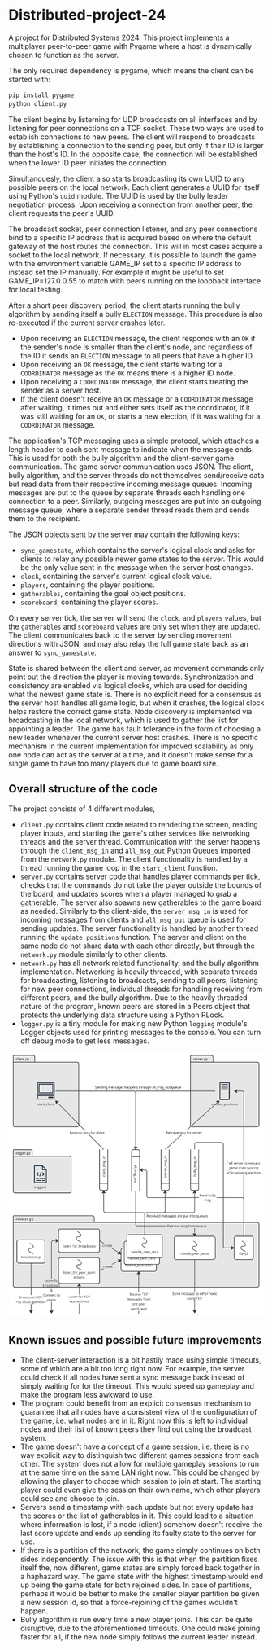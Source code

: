 # Distributed-project-24

A project for Distributed Systems 2024. This project implements a multiplayer peer-to-peer game with Pygame where a host is dynamically chosen to function as the server.

The only required dependency is pygame, which means the client can be started with:

```bash
pip install pygame
python client.py
```

The client begins by listerning for UDP broadcasts on all interfaces and by listening for peer connections on a TCP socket. These two ways are used to establish connections to new peers. The client will respond to broadcasts by establishing a connection to the sending peer, but only if their ID is larger than the host's ID. In the opposite case, the connection will be established when the lower ID peer initiates the connection.

Simultanouesly, the client also starts broadcasting its own UUID to any possible peers on the local network. Each client generates a UUID for itself using Python's `uuid` module. The UUID is used by the bully leader negotiation process. Upon receiving a connection from another peer, the client requests the peer's UUID.

The broadcast socket, peer connection listener, and any peer connections bind to a specific IP address that is acquired based on where the default gateway of the host routes the connection. This will in most cases acquire a socket to the local network. If necessary, it is possible to launch the game with the environment variable GAME_IP set to a specific IP address to instead set the IP manually. For example it might be useful to set GAME_IP=127.0.0.55 to match with peers running on the loopback interface for local testing.

After a short peer discovery period, the client starts running the bully algorithm by sending itself a bully `ELECTION` message. This procedure is also re-executed if the current server crashes later.

- Upon receiving an `ELECTION` message, the client responds with an `OK` if the sender's node is smaller than the client's node, and regardless of the ID it sends an `ELECTION` message to all peers that have a higher ID.
- Upon receiving an `OK` message, the client starts waiting for a `COORDINATOR` message as the `OK` means there is a higher ID node.
- Upon receiving a `COORDINATOR` message, the client starts treating the sender as a server host.
- If the client doesn't receive an `OK` message or a `COORDINATOR` message after waiting, it times out and either sets itself as the coordinator, if it was still waiting for an `OK`, or starts a new election, if it was waiting for a `COORDINATOR` message.

The application's TCP messaging uses a simple protocol, which attaches a length header to each sent message to indicate when the message ends. This is used for both the bully algorithm and the client-server game communication. The game server communication uses JSON. The client, bully algorithm, and the server threads do not themselves send/receive data but read data from their respective incoming message queues. Incoming messages are put to the queue by separate threads each handling one connection to a peer. Similarly, outgoing messages are put into an outgoing message queue, where a separate sender thread reads them and sends them to the recipient.

The JSON objects sent by the server may contain the following keys:

- `sync_gamestate`, which contains the server's logical clock and asks for clients to relay any possible newer game states to the server. This would be the only value sent in the message when the server host changes.
- `clock`, containing the server's current logical clock value.
- `players`, containing the player positions.
- `gatherables`, containing the goal object positions.
- `scoreboard`, containing the player scores.

On every server tick, the server will send the `clock`, and `players` values, but the `gatherables` and `scoreboard` values are only set when they are updated. The client communicates back to the server by sending movement directions with JSON, and may also relay the full game state back as an answer to `sync_gamestate`.

State is shared between the client and server, as movement commands only point out the direction the player is moving towards. Synchronization and consistency are enabled via logical clocks, which are used for deciding what the newest game state is. There is no explicit need for a consensus as the server host handles all game logic, but when it crashes, the logical clock helps restore the correct game state. Node discovery is implemented via broadcasting in the local network, which is used to gather the list for appointing a leader. The game has fault tolerance in the form of choosing a new leader whenever the current server host crashes. There is no specific mechanism in the current implementation for improved scalability as only one node can act as the server at a time, and it doesn't make sense for a single game to have too many players due to game board size.

## Overall structure of the code

The project consists of 4 different modules, 

- `client.py` contains client code related to rendering the screen, reading player inputs, and starting the game's other services like networking threads and the server thread. Communication with the server happens through the `client_msg_in` and `all_msg_out` Python Queues imported from the `network.py` module. The client functionality is handled by a thread running the game loop in the `start_client` function.
- `server.py` contains server code that handles player commands per tick, checks that the commands do not take the player outside the bounds of the board, and updates scores when a player managed to grab a gatherable. The server also spawns new gatherables to the game board as needed. Similarly to the client-side, the `server_msg_in` is used for incoming messages from clients and `all_msg_out` queue is used for sending updates. The server functionality is handled by another thread running the `update_positions` function. The server and client on the same node do not share data with each other directly, but through the `network.py` module similarly to other clients.
- `network.py` has all network related functionality, and the bully algorithm implementation. Networking is heavily threaded, with separate threads for broadcasting, listening to broadcasts, sending to all peers, listening for new peer connections, individual threads for handling receiving from different peers, and the bully algorithm. Due to the heavily threaded nature of the program, known peers are stored in a Peers object that protects the underlying data structure using a Python RLock.
- `logger.py` is a tiny module for making new Python `logging` module's Logger objects used for printing messages to the console. You can turn off debug mode to get less messages.

![](materials/project_overview.jpg)

## Known issues and possible future improvements

- The client-server interaction is a bit hastily made using simple timeouts, some of which are a bit too long right now. For example, the server could check if all nodes have sent a sync message back instead of simply waiting for for the timeout. This would speed up gameplay and make the program less awkward to use. 
- The program could benefit from an explicit consensus mechanism to guarantee that all nodes have a consistent view of the configuration of the game, i.e. what nodes are in it. Right now this is left to individual nodes and their list of known peers they find out using the broadcast system.
- The game doesn't have a concept of a game session, i.e. there is no way explicit way to distinguish two different games sessions from each other. The system does not allow for multiple gameplay sessions to run at the same time on the same LAN right now. This could be changed by allowing the player to choose which session to join at start. The starting player could even give the session their own name, which other players could see and choose to join.
- Servers send a timestamp with each update but not every update has the scores or the list of gatherables in it. This could lead to a situation where information is lost, if a node (client) somehow doesn't receive the last score update and ends up sending its faulty state to the server for use.
- If there is a partition of the network, the game simply continues on both sides independently. The issue with this is that when the partition fixes itself the, now different, game states are simply forced back together in a haphazard way. The game state with the highest timestamp would end up being the game state for both rejoined sides. In case of partitions, perhaps it would be better to make the smaller player partition be given a new session id, so that a force-rejoining of the games wouldn't happen.
- Bully algorithm is run every time a new player joins. This can be quite disruptive, due to the aforementioned timeouts. One could make joining faster for all, if the new node simply follows the current leader instead.
